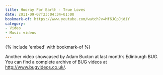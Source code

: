 ```yaml
---
title: Hooray For Earth - True Loves
date: 2011-09-07T23:04:34+01:00
bookmark-of: https://www.youtube.com/watch?v=Mf6JCpJjdiY
category:
- Video
- Music videos
---
```

{% include 'embed' with bookmark-of %}

Another video showcased by Adam Buxton at last month’s Edinburgh BUG. You can find a complete archive of BUG videos at <http://www.bugvideos.co.uk/>.

